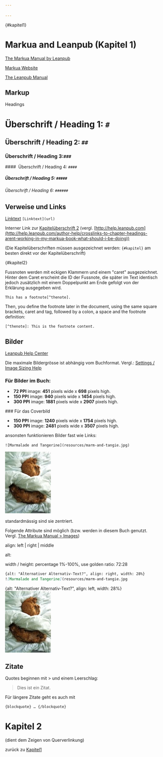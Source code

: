 ```yaml
---

---
```


{#kapitel1} 

# Markua and Leanpub (Kapitel 1)

[The Markua Manual by Leanpub](https://leanpub.com/markua/read)

[Markua Website](http://markua.com/)

[The Leanpub Manual](https://leanpub.com/manual/read)



## Markup

Headings

# Überschrift / Heading 1: `# `

## Überschrift / Heading 2: `## `

### Überschrift / Heading 3:`### `

####  Überschrift / Heading 4: `#### `

##### Überschrift / Heading 5: `##### `

###### Überschrift / Heading 6: `###### `



## Verweise und Links

[Linktext](http://#) `[Linktext](url)`

Interner Link zur [Kapitelüberschrift 2](#kapitel2) (vergl. [http://help.leanpub.com](http://help.leanpub.com/author-help/crosslinks-to-chapter-headings-arent-working-in-my-markua-book-what-should-i-be-doing))

(Die Kapitelüberschriften müssen ausgezeichnet werden: `{#kapitel}` am besten direkt vor der Kapitelüberschrift)

{#kapitel2}

Fussnoten werden mit eckigen Klammern und einem "caret" ausgezeichnet. Hinter dem Caret erscheint die ID der Fussnote, die später im Text identisch jedoch zusätzlich mit einem Doppelpunkt am Ende gefolgt von der Erklärung ausgegeben wird.

```
This has a footnote[^thenote].
```

Then, you define the footnote later in the document, using the same  square brackets, caret and tag, followed by a colon, a space and the  footnote definition:

```
[^thenote]: This is the footnote content.
```



## Bilder

[Leanpub Help Center](http://help.leanpub.com/?q=optimal+image+size)

Die maximale Bildergrösse ist abhängig vom Buchformat. Vergl.: [Settings / Image Sizing Help](https://leanpub.com/homepage-mit-wordpress/image_sizing_help)

### Für Bilder im Buch:

- ​         **72 PPI** image: **451** pixels wide x  **698** pixels high.
- ​         **150 PPI** image:  **940** pixels wide x  **1454** pixels high.
- ​         **300 PPI** image:  **1881** pixels wide x  **2907** pixels high.

### Für das Coverbild

- ​         **150 PPI** image: **1240** pixels wide x **1754** pixels high.
- ​         **300 PPI** image: **2481** pixels wide x **3507** pixels high.

ansonsten funktionieren Bilder fast wie Links:

`![Marmalade and Tangerine](resources/marm-and-tangie.jpg)`

![Marmalade and Tangerine](resources/marm-and-tangie.jpg)

standardmässig sind sie zentriert.

Folgende Attribute sind möglich (bzw. werden in diesem Buch genutzt. Vergl. [The Markua Manual > Images](https://leanpub.com/markua/read#images))

align: left | right | middle

alt: 

width / height: percentage 1%-100%, use golden ratio: 72:28



```markdown
{alt: "Alternativer Alternativ-Text?", align: right, width: 28%}
![Marmalade and Tangerine](resources/marm-and-tangie.jpg
```



{alt: "Alternativer Alternativ-Text?", align: left, width: 28%}
![Marmalade and Tangerine](resources/marm-and-tangie.jpg)

## Zitate

Quotes beginnen mit > und einem Leerschlag:

> Dies ist ein Zitat.

Für längere Zitate geht es auch mit

```markdown
{blockquote} … {/blockquote}
```

# Kapitel 2

(dient dem Zeigen von Querverlinkung)

zurück zu [Kapitel1](#kapitel1)